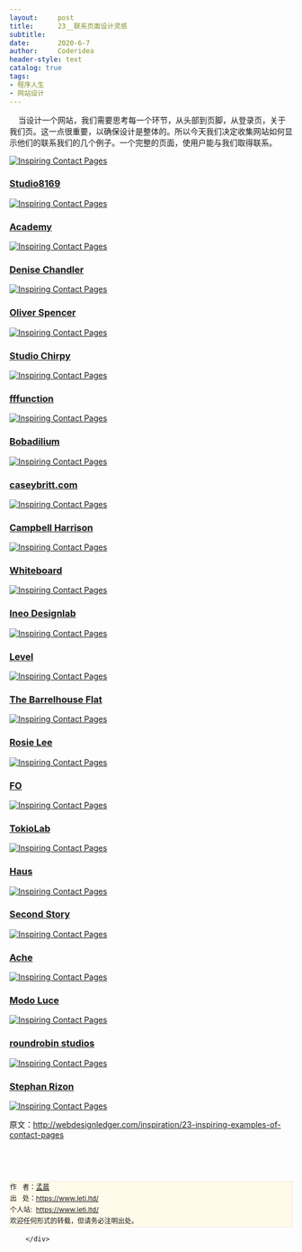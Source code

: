 ```yaml
---
layout:     post
title:      23__联系页面设计灵感
subtitle:   
date:       2020-6-7
author:     Coderidea
header-style: text
catalog: true
tags:
- 程序人生
- 网站设计
--- 
```

<div class="postBody">
			<div id="cnblogs_post_body" class="blogpost-body"><p><span>    当设计一个网站，我们需要思考每一个环节，从头部到页脚，从登录页，关于我们页。</span><span>这一点很重要，以确保设计是整体的。</span><span>所以今天我们决定收集网站如何显示他们的联系我们的几个例子。</span><span>一个完整的页面，使用户能与我们取得联系。</span><span><br /></span></p>
<p><a href="http://www.planoform.se/sv/kontakt/stockholm"><img class="aligncenter size-full wp-image-3448" title="Inspiring Contact Pages" src="http://webdesignledger.com/wp-content/uploads/2012/04/contactpages01.jpg" alt="Inspiring Contact Pages" /></a></p>
<h3><a href="http://studio8169.com/?page_id=9">Studio8169</a></h3>
<p><a href="http://studio8169.com/?page_id=9"><img class="aligncenter size-full wp-image-3448" title="Inspiring Contact Pages" src="http://webdesignledger.com/wp-content/uploads/2012/04/contactpages02.jpg" alt="Inspiring Contact Pages" /></a></p>
<h3><a href="http://www.weareacademy.com/about/">Academy</a></h3>
<p><a href="http://www.weareacademy.com/about/"><img class="aligncenter size-full wp-image-3448" title="Inspiring Contact Pages" src="http://webdesignledger.com/wp-content/uploads/2012/04/contactpages03.jpg" alt="Inspiring Contact Pages" /></a></p>
<h3><a href="http://www.denisechandler.com/contact.html">Denise Chandler</a></h3>
<p><a href="http://www.denisechandler.com/contact.html"><img class="aligncenter size-full wp-image-3448" title="Inspiring Contact Pages" src="http://webdesignledger.com/wp-content/uploads/2012/04/contactpages04.jpg" alt="Inspiring Contact Pages" /></a></p>
<h3><a href="http://oliverspencer.co.uk/contact/">Oliver Spencer</a></h3>
<p><a href="http://oliverspencer.co.uk/contact/"><img class="aligncenter size-full wp-image-3448" title="Inspiring Contact Pages" src="http://webdesignledger.com/wp-content/uploads/2012/04/contactpages05.jpg" alt="Inspiring Contact Pages" /></a></p>
<h3><a href="http://www.studiochirpy.com/">Studio Chirpy</a></h3>
<p><a href="http://www.studiochirpy.com/"><img class="aligncenter size-full wp-image-3448" title="Inspiring Contact Pages" src="http://webdesignledger.com/wp-content/uploads/2012/04/contactpages06.jpg" alt="Inspiring Contact Pages" /></a></p>
<h3><a href="http://fffunction.co/hello/">fffunction</a></h3>
<p><a href="http://fffunction.co/hello/"><img class="aligncenter size-full wp-image-3448" title="Inspiring Contact Pages" src="http://webdesignledger.com/wp-content/uploads/2012/04/contactpages07.jpg" alt="Inspiring Contact Pages" /></a></p>
<h3><a href="http://bobadilium.com/">Bobadilium</a></h3>
<p><a href="http://bobadilium.com/"><img class="aligncenter size-full wp-image-3448" title="Inspiring Contact Pages" src="http://webdesignledger.com/wp-content/uploads/2012/04/contactpages08.jpg" alt="Inspiring Contact Pages" /></a></p>
<h3><a href="http://caseybritt.com/">caseybritt.com</a></h3>
<p><a href="http://caseybritt.com/"><img class="aligncenter size-full wp-image-3448" title="Inspiring Contact Pages" src="http://webdesignledger.com/wp-content/uploads/2012/04/contactpages09.jpg" alt="Inspiring Contact Pages" /></a></p>
<h3><a href="http://www.campbellharrison.co.uk/contact-us">Campbell Harrison</a></h3>
<p><a href="http://www.campbellharrison.co.uk/contact-us"><img class="aligncenter size-full wp-image-3448" title="Inspiring Contact Pages" src="http://webdesignledger.com/wp-content/uploads/2012/04/contactpages10.jpg" alt="Inspiring Contact Pages" /></a></p>
<h3><a href="http://whiteboard.is/">Whiteboard</a></h3>
<p><a href="http://whiteboard.is/"><img class="aligncenter size-full wp-image-3448" title="Inspiring Contact Pages" src="http://webdesignledger.com/wp-content/uploads/2012/04/contactpages11.jpg" alt="Inspiring Contact Pages" /></a></p>
<h3><a href="http://www.ineo.dk/kontakt">Ineo Designlab</a></h3>
<p><a href="http://www.ineo.dk/kontakt"><img class="aligncenter size-full wp-image-3448" title="Inspiring Contact Pages" src="http://webdesignledger.com/wp-content/uploads/2012/04/contactpages12.jpg" alt="Inspiring Contact Pages" /></a></p>
<h3><a href="http://www.levelbrand.com/contact/">Level</a></h3>
<p><a href="http://www.levelbrand.com/contact/"><img class="aligncenter size-full wp-image-3448" title="Inspiring Contact Pages" src="http://webdesignledger.com/wp-content/uploads/2012/04/contactpages13.jpg" alt="Inspiring Contact Pages" /></a></p>
<h3><a href="http://thebarrelhouseflat.com/contact">The Barrelhouse Flat</a></h3>
<p><a href="http://thebarrelhouseflat.com/contact"><img class="aligncenter size-full wp-image-3448" title="Inspiring Contact Pages" src="http://webdesignledger.com/wp-content/uploads/2012/04/contactpages14.jpg" alt="Inspiring Contact Pages" /></a></p>
<h3><a href="http://www.rosielees.co.uk/contact/">Rosie Lee</a></h3>
<p><a href="http://www.rosielees.co.uk/contact/"><img class="aligncenter size-full wp-image-3448" title="Inspiring Contact Pages" src="http://webdesignledger.com/wp-content/uploads/2012/04/contactpages15.jpg" alt="Inspiring Contact Pages" /></a></p>
<h3><a href="http://wearefo.com/contact">FO</a></h3>
<p><a href="http://wearefo.com/contact"><img class="aligncenter size-full wp-image-3448" title="Inspiring Contact Pages" src="http://webdesignledger.com/wp-content/uploads/2012/04/contactpages16.jpg" alt="Inspiring Contact Pages" /></a></p>
<h3><a href="http://www.tokiolab.it/#/">TokioLab</a></h3>
<p><a href="http://www.tokiolab.it/#/"><img class="aligncenter size-full wp-image-3448" title="Inspiring Contact Pages" src="http://webdesignledger.com/wp-content/uploads/2012/04/contactpages17.jpg" alt="Inspiring Contact Pages" /></a></p>
<h3><a href="http://www.madeinhaus.com/contact/">Haus</a></h3>
<p><a href="http://www.madeinhaus.com/contact/"><img class="aligncenter size-full wp-image-3448" title="Inspiring Contact Pages" src="http://webdesignledger.com/wp-content/uploads/2012/04/contactpages18.jpg" alt="Inspiring Contact Pages" /></a></p>
<h3><a href="http://www.secondstory.com/studio/contact">Second Story</a></h3>
<p><a href="http://www.secondstory.com/studio/contact"><img class="aligncenter size-full wp-image-3448" title="Inspiring Contact Pages" src="http://webdesignledger.com/wp-content/uploads/2012/04/contactpages19.jpg" alt="Inspiring Contact Pages" /></a></p>
<h3><a href="http://www.acheproducciones.com/#todos">Ache</a></h3>
<p><a href="http://www.acheproducciones.com/#todos"><img class="aligncenter size-full wp-image-3448" title="Inspiring Contact Pages" src="http://webdesignledger.com/wp-content/uploads/2012/04/contactpages20.jpg" alt="Inspiring Contact Pages" /></a></p>
<h3><a href="http://www.modoluce.com/#/contatti">Modo Luce</a></h3>
<p><a href="http://www.modoluce.com/#/contatti"><img class="aligncenter size-full wp-image-3448" title="Inspiring Contact Pages" src="http://webdesignledger.com/wp-content/uploads/2012/04/contactpages21.jpg" alt="Inspiring Contact Pages" /></a></p>
<h3><a href="http://roundrobinstudios.com/contact-us">roundrobin studios</a></h3>
<p><a href="http://roundrobinstudios.com/contact-us"><img class="aligncenter size-full wp-image-3448" title="Inspiring Contact Pages" src="http://webdesignledger.com/wp-content/uploads/2012/04/contactpages22.jpg" alt="Inspiring Contact Pages" /></a></p>
<h3><a href="http://www.stephanrizon.com/">Stephan Rizon</a></h3>
<p><a href="http://www.stephanrizon.com/"><img class="aligncenter size-full wp-image-3448" title="Inspiring Contact Pages" src="http://webdesignledger.com/wp-content/uploads/2012/04/contactpages23.jpg" alt="Inspiring Contact Pages" /></a></p>
<p><span>原文：<a href="http://webdesignledger.com/inspiration/23-inspiring-examples-of-contact-pages">http://webdesignledger.com/inspiration/23-inspiring-examples-of-contact-pages</a></span></p>
<p><span> </span></p>


<div id="ckepop"> </div>
<div>
<p id="PSignature" style="line-height:20px;background:#FFFAEA no-repeat 2% 50%;font-size:12px;border:#e0e0e0 1px dashed;">作   者：<a href="https://www.leti.ltd/">孟晨</a> <br /> 出   处：<a href="https://www.leti.ltd/">https://www.leti.ltd/</a> <br />个人站:  <a href="https://www.leti.ltd/">https://www.leti.ltd/</a><br />欢迎任何形式的转载，但请务必注明出处。</p>
</div></div><div id="MySignature"></div>
<div class="clear"></div>
<div id="blog_post_info_block">
<div id="BlogPostCategory"></div>
<div id="EntryTag"></div>
<div id="blog_post_info">
</div>
<div class="clear"></div>
<div id="post_next_prev"></div>
</div>


		</div>